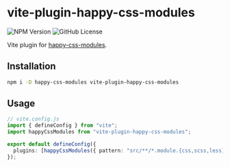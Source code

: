 # vite-plugin-happy-css-modules

![NPM Version](https://img.shields.io/npm/v/vite-plugin-happy-css-modules)
![GitHub License](https://img.shields.io/github/license/koyashiro/vite-plugin-happy-css-modules)

Vite plugin for [happy-css-modules](https://github.com/mizdra/happy-css-modules).

## Installation

```sh
npm i -D happy-css-modules vite-plugin-happy-css-modules
```

## Usage

```typescript
// vite.config.js
import { defineConfig } from "vite";
import happyCssModules from "vite-plugin-happy-css-modules";

export default defineConfig({
  plugins: [happyCssModules({ pattern: "src/**/*.module.{css,scss,less}" })],
});
```
